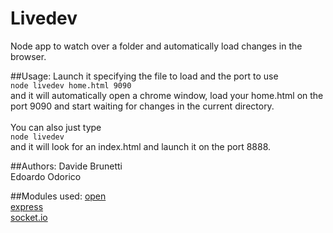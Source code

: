 # Livedev
Node app to watch over a folder and automatically load changes in the browser.

##Usage:
Launch it specifying the file to load and the port to use<br>
<code>node livedev home.html 9090</code><br>
and it will automatically open a chrome window, load your home.html on the port 9090 and start waiting for changes in the current directory.<br><br>
You can also just type<br>
<code>node livedev</code><br>
and it will look for an index.html and launch it on the port 8888.

##Authors:
Davide Brunetti <br>
Edoardo Odorico

##Modules used:
[open](https://github.com/pwnall/node-open)<br>
[express](http://expressjs.com/)<br>
[socket.io](http://socket.io/)
